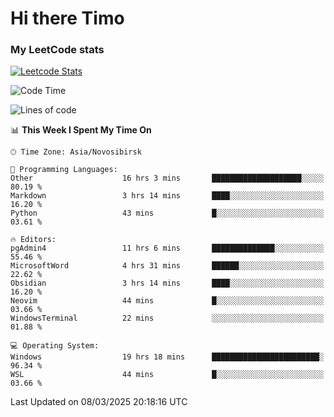 # Hi there Timo
### My LeetCode stats
[![Leetcode Stats](https://leetcard.jacoblin.cool/przdtl?border=0&radius=20&ext=heatmap&theme=nord)](https://leetcode.com/przdtl)

<!--START_SECTION:waka-->
![Code Time](http://img.shields.io/badge/Code%20Time-661%20hrs%2025%20mins-blue)

![Lines of code](https://img.shields.io/badge/From%20Hello%20World%20I%27ve%20Written-84.0%20thousand%20lines%20of%20code-blue)

📊 **This Week I Spent My Time On** 

```text
🕑︎ Time Zone: Asia/Novosibirsk

💬 Programming Languages: 
Other                    16 hrs 3 mins       ████████████████████░░░░░   80.19 % 
Markdown                 3 hrs 14 mins       ████░░░░░░░░░░░░░░░░░░░░░   16.20 % 
Python                   43 mins             █░░░░░░░░░░░░░░░░░░░░░░░░   03.61 % 

🔥 Editors: 
pgAdmin4                 11 hrs 6 mins       ██████████████░░░░░░░░░░░   55.46 % 
MicrosoftWord            4 hrs 31 mins       ██████░░░░░░░░░░░░░░░░░░░   22.62 % 
Obsidian                 3 hrs 14 mins       ████░░░░░░░░░░░░░░░░░░░░░   16.20 % 
Neovim                   44 mins             █░░░░░░░░░░░░░░░░░░░░░░░░   03.66 % 
WindowsTerminal          22 mins             ░░░░░░░░░░░░░░░░░░░░░░░░░   01.88 % 

💻 Operating System: 
Windows                  19 hrs 18 mins      ████████████████████████░   96.34 % 
WSL                      44 mins             █░░░░░░░░░░░░░░░░░░░░░░░░   03.66 % 
```


 Last Updated on 08/03/2025 20:18:16 UTC
<!--END_SECTION:waka-->
